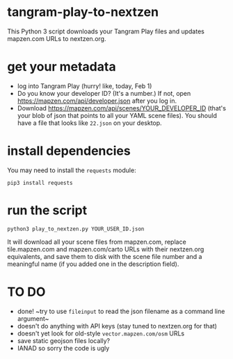 # tangram-play-to-nextzen

This Python 3 script downloads your Tangram Play files and updates mapzen.com URLs to nextzen.org.


# get your metadata

- log into Tangram Play (hurry! like, today, Feb 1)
- Do you know your developer ID? (It's a number.) If not, open https://mapzen.com/api/developer.json after you log in.
- Download https://mapzen.com/api/scenes/YOUR_DEVELOPER_ID (that's your blob of json that points to all your YAML scene files). You should have a file that looks like `22.json` on your desktop.

# install dependencies

You may need to install the `requests` module:

`pip3 install requests`

# run the script

`python3 play_to_nextzen.py YOUR_USER_ID.json`

It will download all your scene files from mapzen.com, replace tile.mapzen.com and mapzen.com/carto URLs with their nextzen.org equivalents, and save them to disk with the scene file number and a meaningful name (if you added one in the description field).

# TO DO

- done! ~try to use `fileinput` to read the json filename as a command line argument~   
- doesn't do anything with API keys (stay tuned to nextzen.org for that)
- doesn't yet look for old-style `vector.mapzen.com/osm` URLs
- save static geojson files locally?
- IANAD so sorry the code is ugly

